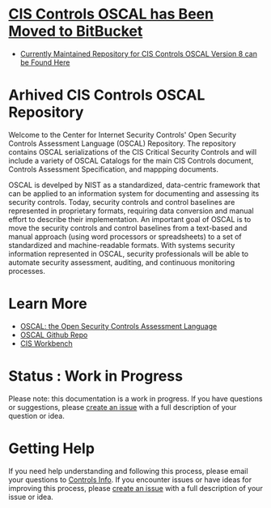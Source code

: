 # [CIS Controls OSCAL has Been Moved to BitBucket](https://bitbucket.org/cis-it-workspace/cis-controls-v8_oscal/src/main/)
+ [Currently Maintained Repository for CIS Controls OSCAL Version 8 can be Found Here](https://bitbucket.org/cis-it-workspace/cis-controls-v8.1_oscal/src/main/)


# Arhived CIS Controls OSCAL Repository
Welcome to the Center for Internet Security Controls' Open Security Controls Assessment Language (OSCAL) Repository. The repository contains OSCAL serializations of the CIS Critical Security Controls and will include a variety of OSCAL Catalogs for the main CIS Controls document, Controls Assessment Specification, and mappping documents. 

OSCAL is develped by NIST as a standardized, data-centric framework that can be applied to an information system for documenting and assessing its security controls. Today, security controls and control baselines are represented in proprietary formats, requiring data conversion and manual effort to describe their implementation. An important goal of OSCAL is to move the security controls and control baselines from a text-based and manual approach (using word processors or spreadsheets) to a set of standardized and machine-readable formats. With systems security information represented in OSCAL, security professionals will be able to automate security assessment, auditing, and continuous monitoring processes.

# Learn More
+ [OSCAL: the Open Security Controls Assessment Language](https://pages.nist.gov/OSCAL/)
+ [OSCAL Github Repo](https://github.com/usnistgov/OSCAL)
+ [CIS Workbench](https://workbench.cisecurity.org/)

# Status : Work in Progress
Please note: this documentation is a work in progress. If you have questions or suggestions, please [create an issue](https://github.com/CISecurity/CISControls_OSCAL/issues) with a full description of your question or idea.

# Getting Help
If you need help understanding and following this process, please email your questions to [Controls Info](mailto:controlsinfo@cisecurity.org).
If you encounter issues or have ideas for improving this process, please [create an issue](https://github.com/CISecurity/CISControls_OSCAL/issues) with a full description of your issue or idea.

